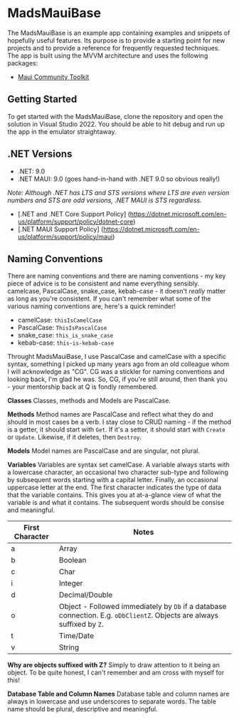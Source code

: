 # MadsMauiBase
The MadsMauiBase is an example app containing examples and snippets of hopefully useful features. Its purpose is to provide a starting point for new projects and to provide a reference for frequently requested techniques. The app is built using the MVVM architecture and uses the following packages:
- [Maui Community Toolkit](https://github.com/CommunityToolkit/Maui)

## Getting Started
To get started with the MadsMauiBase, clone the repository and open the solution in Visual Studio 2022. You should be able to hit debug and run up the app in the emulator straightaway.

## .NET Versions
- .NET: 9.0
- .NET MAUI: 9.0 (goes hand-in-hand with .NET 9.0 so obvious really!)

_Note: Although .NET has LTS and STS versions where LTS are even version numbers and STS are odd versions, .NET MAUI is STS regardless._
- [.NET and .NET Core Support Policy] (https://dotnet.microsoft.com/en-us/platform/support/policy/dotnet-core)
- [.NET MAUI Support Policy] (https://dotnet.microsoft.com/en-us/platform/support/policy/maui)

## Naming Conventions
There are naming conventions and there are naming conventions - my key piece of advice is to be consistent and name everything sensibly. camelcase, PascalCase, snake_case, kebab-case - it doesn't *really* matter as long as you're consistent. If you can't remember what some of the various naming conventions are, here's a quick reminder!
- camelCase: `thisIsCamelCase`
- PascalCase: `ThisIsPascalCase`
- snake_case: `this_is_snake_case`
- kebab-case: `this-is-kebab-case`

Throught MadsMauiBase, I use PascalCase and camelCase with a specific syntax, something I picked up many years ago from an old colleague whom I will acknowledge as "CG". CG was a stickler for naming conventions and looking back, I'm glad he was. So, CG, if you're still around, then thank you - your mentorship back at Q is fondly remembered.

**Classes**
Classes, methods and Models are PascalCase.

**Methods**
Method names are PascalCase and reflect what they do and should in most cases be a verb. I stay close to CRUD naming - if the method is a getter, it should start with `Get`. If it's a setter, it should start with `Create` or `Update`. Likewise, if it deletes, then `Destroy`.

**Models**
Model names are PascalCase and are singular, not plural.

**Variables**
Variables are syntax set camelCase. A variable always starts with a lowercase character, an occasional two character sub-type and following by subsequent words starting with a capital letter. Finally, an occasional uppercase letter at the end. The first character indicates the type of data that the variable contains. This gives you at at-a-glance view of what the variable is and what it contains. The subsequent words should be consise and meaningful. 

| First Character | Notes |
| --- | --- |
| a | Array |
| b | Boolean |
| c | Char |
| i | Integer |
| d | Decimal/Double |
| o | Object - Followed immediately by `Db` if a database connection. E.g. `oDbClientZ`. Objects are always suffixed by `Z`. |
| t | Time/Date |
| v | String |

**Why are objects suffixed with Z?**
Simply to draw attention to it being an object. To be quite honest, I can't remember and am cross with myself for this!

**Database Table and Column Names**
Database table and column names are always in lowercase and use underscores to separate words. The table name should be plural, descriptive and meaningful.
